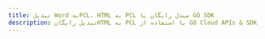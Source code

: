 ---title: تبدیل Word بهPCL، HTML به PCL مبدل رایگان یا GO SDKdescription: تبدیل رایگانHTML به PCL با استفاده از GO Cloud APIs & SDK. همچنین اسناد Microsoft Word و OpenOffice را در Cloud ایجاد، ویرایش و رندر کنید.---